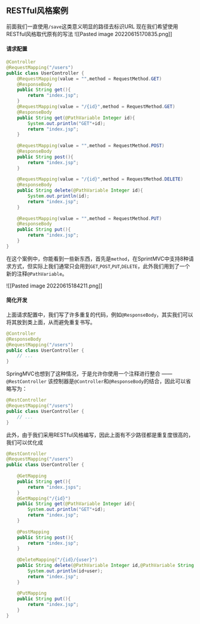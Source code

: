## RESTful风格案例
前面我们一直使用`/save`这类意义明显的路径去标识URL
现在我们希望使用RESTful风格取代原有的写法
![[Pasted image 20220615170835.png]]
#### 请求配置
```java
@Controller  
@RequestMapping("/users")  
public class UserController {  
    @RequestMapping(value = "",method = RequestMethod.GET)
    @ResponseBody   
    public String get(){  
        return "index.jsp";  
    }  
    @RequestMapping(value = "/{id}",method = RequestMethod.GET)
    @ResponseBody  
    public String get(@PathVariable Integer id){  
        System.out.println("GET"+id);  
        return "index.jsp";  
    }  
  
    @RequestMapping(value = "",method = RequestMethod.POST)  
    @ResponseBody 
    public String post(){  
        return "index.jsp";  
    }  
  
    @RequestMapping(value = "/{id}",method = RequestMethod.DELETE)  
    @ResponseBody  
    public String delete(@PathVariable Integer id){  
        System.out.println(id);  
        return "index.jsp";  
    }  
  
    @RequestMapping(value = "",method = RequestMethod.PUT) 
    @ResponseBody  
    public String put(){  
        return "index.jsp";  
    }  
}
```
在这个案例中，你能看到一些新东西，首先是`method`，在SprintMVC中支持8种请求方式，但实际上我们通常只会用到`GET`,`POST`,`PUT`,`DELETE`，此外我们用到了一个新的注释`@PathVariable`。

![[Pasted image 20220615184211.png]]

#### 简化开发
上面请求配置中，我们写了许多重复的代码，例如`@ResponseBody`，其实我们可以将其放到类上面，从而避免重复书写。
```java
@Controller  
@ResponseBody
@RequestMapping("/users")  
public class UserController {  
	// ... 
}
```
SpringMVC也想到了这种情况，于是允许你使用一个注释进行整合 —— `@RestController`
该控制器是`@Controller`和`@ResponseBody`的结合，因此可以省略写为：
```java
@RestController
@RequestMapping("/users")  
public class UserController {  
	// ... 
}
```

此外，由于我们采用RESTful风格编写，因此上面有不少路径都是重复度很高的，我们可以优化成
```java
@RestController  
@RequestMapping("/users")  
public class UserController {  
  
    @GetMapping  
    public String get(){  
        return "index.jsps";  
    }  
    @GetMapping("/{id}")  
    public String get(@PathVariable Integer id){  
        System.out.println("GET"+id);  
        return "index.jsp";  
    }  
  
    @PostMapping  
    public String post(){  
        return "index.jsp";  
    }  
  
    @DeleteMapping("/{id}/{user}")  
    public String delete(@PathVariable Integer id,@PathVariable String user){  
        System.out.println(id+user);  
        return "index.jsp";  
    }  
  
    @PutMapping  
    public String put(){  
        return "index.jsp";  
    }  
}
```
